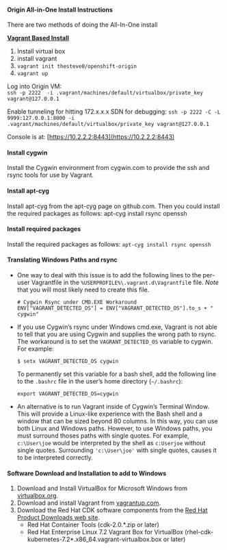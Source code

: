 #### Origin All-in-One Install Instructions

There are two methods of doing the All-In-One install

[**Vagrant Based Install**](https://www.openshift.org/vm/)

1. Install virtual box
2. install vagrant
3. `vagrant init thesteve0/openshift-origin`
4. `vagrant up`

Log into Origin VM:    
`ssh -p 2222  -i .vagrant/machines/default/virtualbox/private_key vagrant@127.0.0.1`

Enable tunneling for hitting 172.x.x.x SDN for debugging:
`ssh -p 2222 -C -L 9999:127.0.0.1:8000 -i .vagrant/machines/default/virtualbox/private_key vagrant@127.0.0.1`

Console is at: [https://10.2.2.2:8443](https://10.2.2.2:8443)

#### Install cygwin
Install the Cygwin environment from cygwin.com to provide the ssh and rsync tools for use by Vagrant.

#### Install apt-cyg
Install apt-cyg from the apt-cyg page on github.com. Then you could install the required packages as follows: apt-cyg install rsync openssh

#### Install required packages
Install the required packages as follows: `apt-cyg install rsync openssh`


#### Translating Windows Paths and rsync
- One way to deal with this issue is to add the following lines to the per-user Vagrantfile in the `%USERPROFILE%\.vagrant.d\Vagrantfil`e file. *Note* that you will most likely need to create this file.

  ```
  # Cygwin Rsync under CMD.EXE Workaround
  ENV["VAGRANT_DETECTED_OS"] = ENV["VAGRANT_DETECTED_OS"].to_s + " cygwin"
  ```
  
- If you use Cygwin’s rsync under Windows cmd.exe, Vagrant is not able to tell that you are using Cygwin and supplies the wrong path to rsync. The workaround is to set the `VAGRANT_DETECTED_OS` variable to cygwin. For example:

  ```
  $ setx VAGRANT_DETECTED_OS cygwin
  ```
  
  To permanently set this variable for a bash shell, add the following line to the `.bashrc` file in the user’s home directory (`~/.bashrc`):

  ```
  export VAGRANT_DETECTED_OS=cygwin
  ```
  
- An alternative is to run Vagrant inside of Cygwin’s Terminal Window. This will provide a Linux-like experience with the Bash shell and a window that can be sized beyond 80 columns. In this way, you can use both Linux and Windows paths. However, to use Windows paths, you must surround thoses paths with single quotes. For example, `c:\User\joe` would be interpreted by the shell as `c:Userjoe` without single quotes. Surrounding `'c:\User\joe'` with single quotes, causes it to be interpreted correctly.

#### Software Download and Installation to add to Windows
1. Download and Install VirtualBox for Microsoft Windows from [virtualbox.org](http://virtualbox.org).
2. Download and install Vagrant from [vagrantup.com](https://vagrantup.com).
3. Download the Red Hat CDK software components from the [Red Hat Product Downloads web site](https://access.redhat.com/downloads/content/293/ver=2/rhel---7/2.0.0/x86_64/product-downloads).
     -  Red Hat Container Tools (cdk-2.0.*.zip or later)  
     -  Red Hat Enterprise Linux 7.2 Vagrant Box for VirtualBox (rhel-cdk-kubernetes-7.2*.x86_64.vagrant-virtualbox.box or later)
